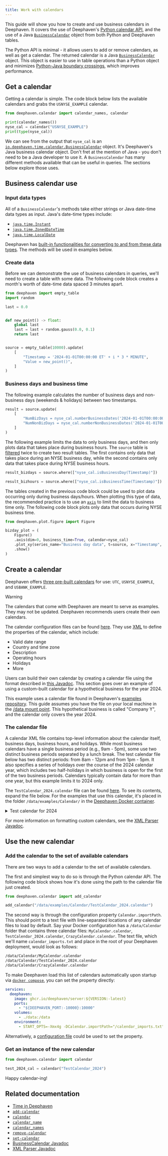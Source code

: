 ```yaml
---
title: Work with calendars
---
```


This guide will show you how to create and use business calendars in Deephaven. It covers the use of Deephaven's [Python calendar API](/core/pydoc/code/deephaven.calendar.html#module-deephaven.calendar), and the use of a Java [`BusinessCalendar`](/core/javadoc/io/deephaven/time/calendar/BusinessCalendar.html) object from both Python and Deephaven tables.

The Python API is minimal - it allows users to add or remove calendars, as well as get a calendar. The returned calendar is a Java [`BusinessCalendar`](/core/javadoc/io/deephaven/time/calendar/BusinessCalendar.html) object. This object is easier to use in table operations than a Python object and minimizes [Python-Java boundary crossings](../conceptual/python-java-boundary.md), which improves performance.

## Get a calendar

Getting a calendar is simple. The code block below lists the available calendars and grabs the `USNYSE_EXAMPLE` calendar.

```python test-set=1 order=:log
from deephaven.calendar import calendar_names, calendar

print(calendar_names())
nyse_cal = calendar("USNYSE_EXAMPLE")
print(type(nyse_cal))
```

We can see from the output that `nyse_cal` is an [`io.deephaven.time.calendar.BusinessCalendar`](/core/javadoc/io/deephaven/time/calendar/BusinessCalendar.html) object. It's Deephaven's Java business calendar object. Don't fret at the mention of Java - you don't need to be a Java developer to use it. A `BusinessCalendar` has many different methods available that can be useful in queries. The sections below explore those uses.

## Business calendar use

### Input data types

All of a `BusinessCalendar`'s methods take either strings or Java date-time data types as input. Java's date-time types include:

- [`java.time.Instant`](https://docs.oracle.com/en/java/javase/11/docs/api/java.base/java/time/Instant.html)
- [`java.time.ZonedDateTime`](https://docs.oracle.com/en/java/javase/11/docs/api/java.base/java/time/ZonedDateTime.html)
- [`java.time.LocalDate`](https://docs.oracle.com/en/java/javase/11/docs/api/java.base/java/time/LocalDate.html)

Deephaven has [built-in functionalities for converting to and from these data types](../conceptual/time-in-deephaven.md#1-built-in-java-functions). The methods will be used in examples below.

### Create data

Before we can demonstrate the use of business calendars in queries, we'll need to create a table with some data. The following code block creates a month's worth of date-time data spaced 3 minutes apart.

```python test-set=1 order=source
from deephaven import empty_table
import random

last = 0.0


def new_point() -> float:
    global last
    last = last + random.gauss(0.0, 0.1)
    return last


source = empty_table(10000).update(
    [
        "Timestamp = '2024-01-01T00:00:00 ET' + i * 3 * MINUTE",
        "Value = new_point()",
    ]
)
```

### Business days and business time

The following example calculates the number of business days and non-business days (weekends & holidays) between two timestamps.

```python test-set=1 order=result
result = source.update(
    [
        "NumBizDays = nyse_cal.numberBusinessDates('2024-01-01T00:00:00 ET', Timestamp)",
        "NumNonBizDays = nyse_cal.numberNonBusinessDates('2024-01-01T00:00:00 ET', Timestamp)",
    ]
)
```

The following example limits the data to only business days, and then only plots data that takes place during business hours.
The `source` table is [filtered](./use-filters.md) twice to create two result tables. The first contains only data that takes place during an NYSE business day, while the second contains only data that takes place during NYSE business hours.

```python test-set=1 order=result_bizdays,result_bizhours
result_bizdays = source.where(["nyse_cal.isBusinessDay(Timestamp)"])

result_bizhours = source.where(["nyse_cal.isBusinessTime(Timestamp)"])
```

The tables created in the previous code block could be used to plot data occurring only during business days/hours. When plotting this type of data, the recommended practice is to use an [`axis`](/core/pydoc/code/deephaven.plot.figure.html#deephaven.plot.figure.Figure.axis) to limit the data to business time only. The following code block plots only data that occurs during NYSE business time.

```python test-set=1 order=bizday_plot
from deephaven.plot.figure import Figure

bizday_plot = (
    Figure()
    .axis(dim=0, business_time=True, calendar=nyse_cal)
    .plot_xy(series_name="Business day data", t=source, x="Timestamp", y="Value")
    .show()
)
```

## Create a calendar

Deephaven offers [three pre-built calendars](#get-a-calendar) for use: `UTC`, `USNYSE_EXAMPLE`, and `USBANK_EXAMPLE`.

> [!WARNING]
> The calendars that come with Deephaven are meant to serve as examples. They may not be updated. Deephaven recommends users create their own calendars.

The calendar configuration files can be found [here](https://github.com/deephaven/deephaven-core/tree/main/props/configs/src/main/resources/calendar). They use [XML](https://en.wikipedia.org/wiki/XML) to define the properties of the calendar, which include:

- Valid date range
- Country and time zone
- Description
- Operating hours
- Holidays
- More

Users can build their own calendar by creating a calendar file using the format described in [this Javadoc](/core/javadoc/io/deephaven/time/calendar/BusinessCalendarXMLParser.html). This section goes over an example of using a custom-built calendar for a hypothetical business for the year 2024.

This example uses a calendar file found in Deephaven's [examples repository](https://github.com/deephaven/examples/tree/main/Calendar). This guide assumes you have the file on your local machine in the [/data mount point](../conceptual/docker-data-volumes.md). This hypothetical business is called "Company Y", and the calendar only covers the year 2024.

### The calendar file

A calendar XML file contains top-level information about the calendar itself, business days, business hours, and holidays. While most business calendars have a single business period (e.g., 9am - 5pm), some use two distinct business periods separated by a lunch break. The test calendar file below has two distinct periods: from 8am - 12pm and from 1pm - 5pm. It also specifies a series of holidays over the course of the 2024 calendar year, which includes two half-holidays in which business is open for the first of the two business periods. Calendars typically contain data for more than one year, but this example limits it to 2024 only.

The `TestCalendar_2024.calendar` file can be found [here](https://github.com/deephaven/examples/blob/main/Calendar/TestCalendar_2024.calendar). To see its contents, expand the file below. For the examples that use this calendar, it's placed in the folder `/data/examples/Calendar/` in the [Deephaven Docker container](../conceptual/docker-data-volumes.md).

<details>
<summary>Test calendar for 2024</summary>

```xml
<calendar>
    <name>TestCalendar_2024</name>
    <timeZone>America/New_York</timeZone>
    <language>en</language>
    <country>US</country>
    <firstValidDate>2024-01-01</firstValidDate>
    <lastValidDate>2024-12-31</lastValidDate>
    <description>
        Test calendar for the year 2024.
        This calendar uses two business periods instead of one.
        The periods are separated by a one hour lunch break.
        This calendar file defines standard business hours, weekends, and holidays.
    </description>
        <default>
        <businessTime><open>08:00</open><close>12:00</close><open>13:00</open><close>17:00</close></businessTime>
        <weekend>Saturday</weekend>
        <weekend>Sunday</weekend>
    </default>
    <holiday>
        <date>2024-01-01</date>
    </holiday>
    <holiday>
        <date>2024-01-15</date>
    </holiday>
    <holiday>
        <date>2024-02-19</date>
    </holiday>
    <holiday>
        <date>2024-03-29</date>
    </holiday>
    <holiday>
        <date>2024-04-01</date>
        <businessTime><open>08:00</open><close>12:00</close></businessTime>
    </holiday>
    <holiday>
        <date>2024-05-27</date>
    </holiday>
    <holiday>
        <date>2024-07-04</date>
    </holiday>
    <holiday>
        <date>2024-09-02</date>
    </holiday>
    <holiday>
        <date>2024-10-31</date>
        <businessTime><open>08:00</open><close>12:00</close></businessTime>
    </holiday>
    <holiday>
        <date>2024-11-28</date>
    </holiday>
    <holiday>
        <date>2024-11-29</date>
    </holiday>
    <holiday>
        <date>2024-12-25</date>
    </holiday>
    <holiday>
        <date>2024-12-26</date>
    </holiday>
</calendar>
```

</details>

For more information on formatting custom calendars, see the [XML Parser Javadoc](/core/javadoc/io/deephaven/time/calendar/BusinessCalendarXMLParser.html).

## Use the new calendar

### Add the calendar to the set of available calendars

There are two ways to add a calendar to the set of available calendars.

The first and simplest way to do so is through the Python calendar API. The following code block shows how it's done using the path to the calendar file just created.

```python skip-test
from deephaven.calendar import add_calendar

add_calendar("/data/examples/Calendar/TestCalendar_2024.calendar")
```

The second way is through the configuration property `Calendar.importPath`. This should point to a text file with line-separated locations of any calendar files to load by default. Say your Docker configuration has a `/data/Calendar` folder that contains three calendar files: `MyCalendar.calendar`, `TestCalendar_2024.calendar`, `CrazyCalendar.calendar`. The text file, which we'll name `calendar_imports.txt` and place in the root of your Deephaven deployment, would look as follows:

```txt
/data/Calendar/MyCalendar.calendar
/data/Calendar/TestCalendar_2024.calendar
/data/Calendar/CrazyCalendar.calendar
```

To make Deephaven load this list of calendars automatically upon startup via [`docker compose`](https://docs.docker.com/compose/), you can set the property directly:

```yaml
services:
  deephaven:
    image: ghcr.io/deephaven/server:${VERSION:-latest}
    ports:
      - "${DEEPHAVEN_PORT:-10000}:10000"
    volumes:
      - ./data:/data
    environment:
      - START_OPTS=-Xmx4g -DCalendar.importPath="/calendar_imports.txt"
```

Alternatively, a [configuration file](./configuration/config-file.md) could be used to set the property.

### Get an instance of the new calendar

```python skip-test
from deephaven.calendar import calendar

test_2024_cal = calendar("TestCalendar_2024")
```

Happy calendar-ing!

## Related documentation

- [Time in Deephaven](../conceptual/time-in-deephaven.md)
- [`add-calendar`](../reference/time/calendar/add-calendar.md)
- [`calendar`](../reference/time/calendar/calendar.md)
- [`calendar_name`](../reference/time/calendar/calendar-name.md)
- [`calendar_names`](../reference/time/calendar/calendar-names.md)
- [`remove-calendar`](../reference/time/calendar/remove-calendar.md)
- [`set-calendar`](../reference/time/calendar/set-calendar.md)
- [BusinessCalendar Javadoc](/core/javadoc/io/deephaven/time/calendar/BusinessCalendar.html)
- [XML Parser Javadoc](/core/javadoc/io/deephaven/time/calendar/BusinessCalendarXMLParser.html)
